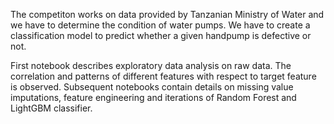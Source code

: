 The competiton works on data provided by Tanzanian Ministry of Water and we have to determine the condition of water pumps.
We have to create a classification model to predict whether a given handpump is defective or not. 

First notebook describes exploratory data analysis on raw data. The correlation and patterns of different features with respect to target feature is observed. Subsequent notebooks contain details on missing value imputations, feature engineering and iterations of Random Forest and LightGBM classifier.

